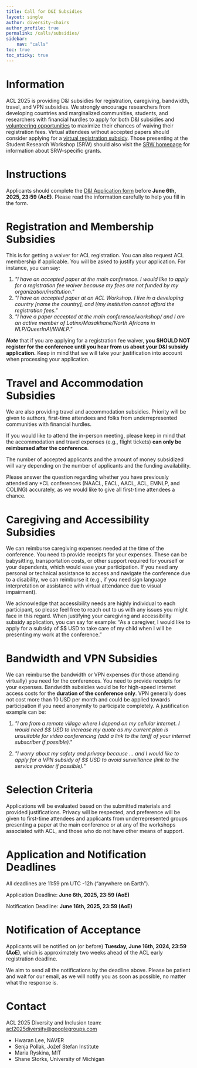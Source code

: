```yaml
---
title: Call for D&I Subsidies
layout: single
author: diversity-chairs
author_profile: true
permalink: /calls/subsidies/
sidebar: 
    nav: "calls"
toc: true
toc_sticky: true
---
```


# Information

ACL 2025 is providing D&I subsidies for registration, caregiving, bandwidth, travel, and VPN subsidies. We strongly encourage researchers from developing countries and marginalized communities, students, and researchers with financial hurdles to apply for both D&I subsidies and [volunteering opportunities](https://2025.aclweb.org/calls/volunteers/) to maximize their chances of waiving their registration fees. Virtual attendees without accepted papers should consider applying for a [virtual registration subsidy](https://2025.aclweb.org/calls/virtual_subsidies/). Those presenting at the Student Research Workshop (SRW) should also visit the [SRW homepage](https://2025.aclweb.org/calls/student_research_workshop/) for information about SRW-specific grants.

# Instructions

Applicants should complete the [D&I Application form](https://forms.office.com/r/2Q2YhKgc8u) before **June 6th, 2025, 23:59 (AoE)**. Please read the information carefully to help you fill in the form.

# Registration and Membership Subsidies

This is for getting a waiver for ACL registration. You can also request ACL membership if applicable. You will be asked to justify your application. For instance, you can say:

1. *"I have an accepted paper at the main conference. I would like to apply for a registration fee waiver because my fees are not funded by my organization/institution."*
2. *"I have an accepted paper at an ACL Workshop. I live in a developing country [name the country], and I/my institution cannot afford the registration fees."*
3. *"I have a paper accepted at the main conference/workshop/ and I am an active member of Latinx/Masakhane/North Africans in NLP/QueerInAI/WiNLP."*
   
***Note*** that if you are applying for a registration fee waiver, **you SHOULD NOT register for the conference until you hear from us about your D&I subsidy application.** Keep in mind that we will take your justification into account when processing your application.
 
# Travel and Accommodation Subsidies

We are also providing travel and accommodation subsidies. Priority will be given to authors, first-time attendees and folks from underrepresented communities with financial hurdles.  

If you would like to attend the in-person meeting, please keep in mind that the accommodation and travel expenses (e.g., flight tickets) **can only be reimbursed after the conference**.

The number of accepted applicants and the amount of money subsidized will vary depending on the number of applicants and the funding availability.

Please answer the question regarding whether you have previously attended any *CL conferences (NAACL, EACL, AACL, ACL, EMNLP, and COLING) accurately, as we would like to give all first-time attendees a chance.

# Caregiving and Accessibility Subsidies

We can reimburse caregiving expenses needed at the time of the conference. You need to provide receipts for your expenses. These can be babysitting, transportation costs, or other support required for yourself or your dependents, which would ease your participation. If you need any personal or technical assistance to access and navigate the conference due to a disability, we can reimburse it (e.g., if you need sign language interpretation or assistance with virtual attendance due to visual impairment).

We acknowledge that accessibility needs are highly individual to each participant, so please feel free to reach out to us with any issues you might face in this regard. When justifying your caregiving and accessibility subsidy application, you can say for example: “As a caregiver, I would like to apply for a subsidy of $$ USD to take care of my child when I will be presenting my work at the conference.”

# Bandwidth and VPN Subsidies

We can reimburse the bandwidth or VPN expenses (for those attending virtually) you need for the conferences. You need to provide receipts for your expenses. Bandwidth subsidies would be for high-speed internet access costs for the **duration of the conference only**. VPN generally does not cost more than 10 USD per month and could be applied towards participation if you need anonymity to participate completely. A justification example can be:


1. *"I am from a remote village where I depend on my cellular internet. I would need $$ USD to increase my quote as my current plan is unsuitable for video conferencing (add a link to the tariff of your internet subscriber if possible)."*


2. *"I worry about my safety and privacy because … and I would like to apply for a VPN subsidy of $$ USD to avoid surveillance (link to the service provider if possible)."*

# Selection Criteria

Applications will be evaluated based on the submitted materials and provided justifications. Privacy will be respected, and preference will be given to first-time attendees and applicants from underrepresented groups presenting a paper at the main conference or at any of the workshops associated with ACL, and those who do not have other means of support.
   
# Application and Notification Deadlines

All deadlines are 11:59 pm UTC -12h (“anywhere on Earth”).

Application Deadline: **June 6th, 2025, 23:59 (AoE)**

Notification Deadline: **June 16th, 2025, 23:59 (AoE)**
   
# Notification of Acceptance

Applicants will be notified on (or before) **Tuesday, June 16th, 2024, 23:59 (AoE)**, which is approximately two weeks ahead of the ACL early registration deadline.
   
We aim to send all the notifications by the deadline above. Please be patient and wait for our email, as we will notify you as soon as possible, no matter what the response is.

# Contact

ACL 2025 Diversity and Inclusion team: [acl2025diversity@googlegroups.com](mailto:acl2025diversity@googlegroups.com)

* Hwaran Lee, NAVER
* Senja Pollak, Jožef Stefan Institute
* Maria Ryskina, MIT
* Shane Storks, University of Michigan

